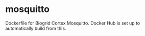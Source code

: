 # mosquitto
Dockerfile for Biogrid Cortex Mosquitto. Docker Hub is set up to automatically build from this.



